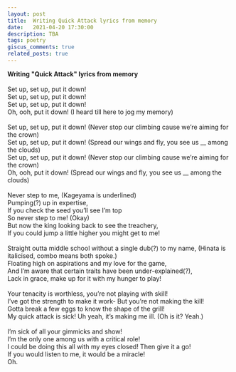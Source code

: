 ```yaml
---
layout: post
title:  Writing Quick Attack lyrics from memory
date:   2021-04-20 17:30:00
description: TBA
tags: poetry
giscus_comments: true
related_posts: true
---
```


<div class="poem">
<b>Writing "Quick Attack" lyrics from memory</b><br><br>Set up, set up, put it down!<br>Set up, set up, put it down!<br>Set up, set up, put it down!<br>Oh, ooh, put it down! 		(I heard till here to jog my memory)<br><br>Set up, set up, put it down!  (Never stop our climbing cause we’re aiming for the crown)<br>Set up, set up, put it down! (Spread our wings and fly, you see us __ among the clouds)<br>Set up, set up, put it down! (Never stop our climbing cause we’re aiming for the crown)<br>Oh, ooh, put it down! (Spread our wings and fly, you see us __ among the clouds)<br><br>Never step to me,			(Kageyama is underlined)<br>Pumping(?) up in expertise,<br>If you check the seed you’ll see I’m top<br>So never step to me! (Okay)<br>But now the king looking back to see the treachery,<br>If you could jump a little higher you might get to me!<br><br>Straight outta middle school without a single dub(?) to my name,		(Hinata is italicised, combo means both spoke.)<br>Floating high on aspirations and my love for the game,<br>And I’m aware that certain traits have been under-explained(?),<br>Lack in grace, make up for it with my hunger to play!<br><br>Your tenacity is worthless, you’re not playing with skill!<br>I’ve got the strength to make it work- But you’re not making the kill!<br>Gotta break a few eggs to know the shape of the grill!<br>My quick attack is sick! Uh yeah, it’s making me ill. (Oh is it? Yeah.)<br><br>I’m sick of all your gimmicks and show!<br>I’m the only one among us with a critical role!<br>I could be doing this all with my eyes closed!  Then give it a go!<br>If you would listen to me, it would be a miracle!<br>Oh.</div>